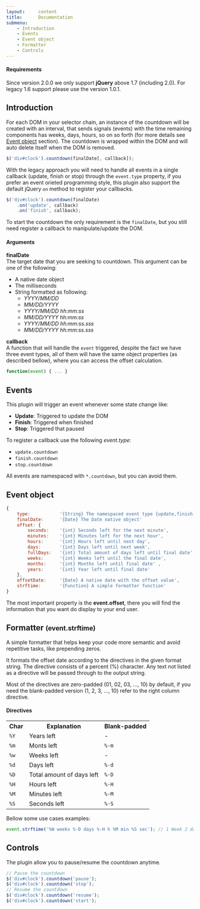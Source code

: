 ```yaml
---
layout:     content
title:      Documentation
submenu:
    - Introduction
    - Events
    - Event object
    - Formatter
    - Controls
---
```


#### Requirements ####

Since version 2.0.0 we only support **jQuery**  above 1.7 (including 2.0). For legacy 1.6 support please use the version 1.0.1.

<a class="anchor" id="introduction"></a>

Introduction
--------------

For each DOM in your selector chain, an instance of the countdown will be created with an interval, that sends  signals (events) with the time remaining components has weeks, days, hours, so on so forth (for more details see [Event object](#event-object) section). The countdown is wrapped within the DOM and will auto delete itself when the DOM is removed.

```javascript
$('div#clock').countdown(finalDate[, callback]);
```

With the legacy approach you will need to handle all events in a single callback (update, finish or stop) through the `event.type` property, if you prefer an event orieted programming style, this plugin also support the default jQuery `on` method to register your callbacks.

```javascript
$('div#clock').countdown(finalDate)
    .on('update', callback)
    .on('finish', callback);
```

To start the countdown the only requirement is the `finalDate`, but you still need register a callback to manipulate/update the DOM.

#### Arguments

**finalDate**  
The target date that you are seeking to countdown. This argument can be one of the following:  

*   A native date object
*   The milliseconds
*   String formatted as following:
    -   *YYYY/MM/DD*
    -   *MM/DD/YYYY*
    -   *YYYY/MM/DD hh:mm:ss*
    -   *MM/DD/YYYY hh:mm:ss*
    -   *YYYY/MM/DD hh:mm:ss.sss*
    -   *MM/DD/YYYY hh:mm:ss.sss*

**callback**  
A function that will handle the `event` triggered, despite the fact we have three event types, all of them will have the same object properties (as described bellow), where you can access the offset calculation.

```javascript
function(event) { ... }
```

<a class="anchor" id="events"></a>

Events
------
  
This plugin will trigger an event whenever some state change like:

-   **Update**: Triggered to update the DOM
-   **Finish**: Triggered when finished
-   **Stop**:   Triggered that paused

To register a callback use the following *event.type*:

-   `update.countdown`
-   `finish.countdown`
-   `stop.countdown`

All events are namespaced with `*.countdown`, but you can avoid them.

<a class="anchor" id="event-object"></a>

Event object
------------

```javascript
{
    type:           '{String} The namespaced event type {update,finish,stop}.countdown',
    finalDate:      '{Date} The Date native object'
    offset: {
        seconds:    '{int} Seconds left for the next minute',
        minutes:    '{int} Minutes left for the next hour',
        hours:      '{int} Hours left until next day',
        days:       '{int} Days left until next week',
        fullDays:   '{int} Total amount of days left until final date',
        weeks:      '{int} Weeks left until the final date',
        months:     '{int} Months left until final date' ,
        years:      '{int} Year left until final date'
    },
    offsetDate:     '{Date} A native date with the offset value',
    strftime:       '{Function} A simple formatter function'
}
```

The most important property is the **event.offset**, there you will find the information that you want do display to your end user.

<a class="anchor" id="formatter"></a>

Formatter <small>(event.strftime)</small>
-----------------------------------

A simple formatter that helps keep your code more semantic and avoid repetitive tasks, like prepending zeros. 

It formats the offset date according to the directives in the given format string. The directive consists of a percent (%) character. Any text not listed as a directive will be passed through to the output string.

Most of the directives are zero-padded (01, 02, 03, ..., 10) by default, if you need the blank-padded version (1, 2, 3, ..., 10) refer to the right column directive.

#### Directives ####

<table class="table table-striped table-bordered">
    <tr>
        <th>Char</th>
        <th>Explanation</th>
        <th>Blank-padded</th>
    </tr>
    <tr>
        <td><code>%Y</code></td>
        <td>Years left</td>
        <td>-</td>
    </tr>
    <tr>
        <td><code>%m</code></td>
        <td>Monts left</td>
        <td><code>%-m</code></td>
    </tr>
    <tr>
        <td><code>%w</code></td>
        <td>Weeks left</td>
        <td>-</td>
    </tr>
    <tr>
        <td><code>%d</code></td>
        <td>Days left</td>
        <td><code>%-d</code></td>
    </tr>
    <tr>
        <td><code>%D</code></td>
        <td>Total amount of days left</td>
        <td><code>%-D</code></td>
    </tr>
    <tr>
        <td><code>%H</code></td>
        <td>Hours left</td>
        <td><code>%-H</code></td>
    </tr>
    <tr>
        <td><code>%M</code></td>
        <td>Minutes left</td>
        <td><code>%-M</code></td>
    </tr>
    <tr>
        <td><code>%S</code></td>
        <td>Seconds left</td>
        <td><code>%-S</code></td>
    </tr>
</table>

Bellow some use cases examples:

```javascript
event.strftime('%W weeks %-D days %-H h %M min %S sec'); // 1 Week 2 days 3 h 04 min 05 sec 
```



<a class="anchor" id="controls"></a>

Controls
--------

The plugin allow you to pause/resume the countdown anytime.

```javascript
// Pause the countdown
$('div#clock').countdown('pause');
$('div#clock').countdown('stop');
// Resume the countdown
$('div#clock').countdown('resume');
$('div#clock').countdown('start');
```